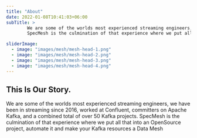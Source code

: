 ```yaml
---
title: "About"
date: 2022-01-08T10:41:03+06:00
subTitle: >
        We are some of the worlds most experienced streaming engineers, we have been in streaming since 2016, worked at Confluent, committers on Apache Kafka, and a combined total of over 50 Kafka projects.
        SpecMesh is the culmination of that experience where we put all that into an OpenSource project, automate it and make your Kafka resources a Data Mesh

sliderImage:
  - image: "images/mesh/mesh-head-1.png"
  - image: "images/mesh/mesh-head-2.png"
  - image: "images/mesh/mesh-head-3.png"
  - image: "images/mesh/mesh-head-4.png"
---
```

## This Is Our Story.

We are some of the worlds most experienced streaming engineers, we have been in streaming since 2016, worked at Confluent, committers on Apache Kafka, and a combined total of over 50 Kafka projects. 
SpecMesh is the culmination of that experience where we put all that into an OpenSource project, automate it and make your Kafka resources a Data Mesh

